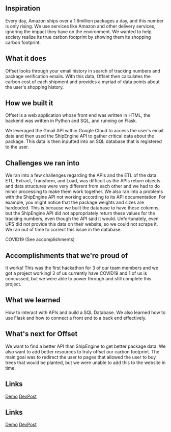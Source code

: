 ## Inspiration
Every day, Amazon ships over a 1.6million packages a day, and this number is only rising. We use services like Amazon and other delivery services, ignoring the impact they have on the environment. We wanted to help society realize its true carbon footprint by showing them its shopping carbon footprint.

## What it does
Offset looks through your email history in search of tracking numbers and package verification emails. With this data, Offset then calculates the carbon cost of each shipment and provides a myriad of data points about the user's shopping history.

## How we built it
Offset is a web application whose front end was written in HTML, the backend was written in Python and SQL, and running on Flask.

We leveraged the Gmail API within Google Cloud to access the user's email data and then used the ShipEngine API to gather critical data about the package. This data is then inputted into an SQL database that is registered to the user.

## Challenges we ran into
We ran into a few challenges regarding the APIs and the ETL of the data. ETL, Extract, Transform, and Load, was difficult as the APIs return objects and data structures were very different from each other and we had to do minor processing to make them work together. 
We also ran into a problems with the ShipEngine API not working according to its API documentation. For example, you might notice that the package weights and sizes are hardcoded. This is because we built the database to have these columns, but the ShipEngine API did not appropriately return these values for the tracking numbers, even though the API said it would. Unfortunately, even UPS did not provide this data on their website, so we could not scrape it. We ran out of time to correct this issue in the database. 

COVID19 (See accomplishments)

## Accomplishments that we're proud of
It works! This was the first hackathon for 3 of our team members and we got a project working! 2 of us currently have COVID19 and 1 of us is concussed, but we were able to power through and still complete this project.

## What we learned
How to interact with APIs and build a SQL Database. We also learned how to use Flask and how to connect a front end to a back end effectively.

## What's next for Offset
We want to find a better API than ShipEngine to get better package data. We also want to add better resources to truly offset our carbon footprint. The main goal was to redirect the user to pages that allowed the user to buy trees that would be planted, but we were unable to add this to the website in time.


## Links
[Demo](https://www.youtube.com/watch?v=6jMwL1DJUro)
[DevPost](https://devpost.com/software/offset-fqmtug)

## Links
[Demo](https://www.youtube.com/watch?v=6jMwL1DJUro)
[DevPost](https://devpost.com/software/offset-fqmtug)
